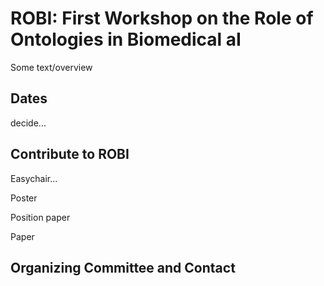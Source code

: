 # ROBI: First Workshop on the Role of Ontologies in Biomedical aI 

Some text/overview

## Dates

decide...

## Contribute to ROBI

Easychair...

Poster

Position paper

Paper

## Organizing Committee and Contact
